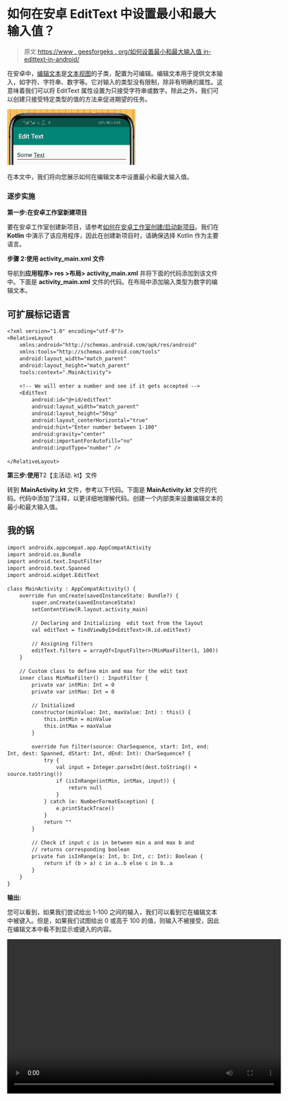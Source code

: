 # 如何在安卓 EditText 中设置最小和最大输入值？

> 原文:[https://www . geesforgeks . org/如何设置最小和最大输入值 in-edittext-in-android/](https://www.geeksforgeeks.org/how-to-set-minimum-and-maximum-input-value-in-edittext-in-android/)

在安卓中，[编辑文本](https://www.geeksforgeeks.org/android-edittext-in-kotlin/)是[文本视图](https://www.geeksforgeeks.org/textview-in-kotlin/)的子类，配置为可编辑。编辑文本用于提供文本输入，如字符、字符串、数字等。它对输入的类型没有限制，除非有明确的属性。这意味着我们可以将 EditText 属性设置为只接受字符串或数字。除此之外，我们可以创建只接受特定类型的值的方法来促进期望的任务。

![](img/fd7ad6340970690c9c7d988da05d8905.png)

在本文中，我们将向您展示如何在编辑文本中设置最小和最大输入值。

### 逐步实施

**第一步:在安卓工作室新建项目**

要在安卓工作室创建新项目，请参考[如何在安卓工作室创建/启动新项目](https://www.geeksforgeeks.org/android-how-to-create-start-a-new-project-in-android-studio/)。我们在 **Kotlin** 中演示了该应用程序，因此在创建新项目时，请确保选择 Kotlin 作为主要语言。

**步骤 2:使用 activity_main.xml 文件**

导航到**应用程序> res >布局> activity_main.xml** 并将下面的代码添加到该文件中。下面是 **activity_main.xml** 文件的代码。在布局中添加输入类型为数字的编辑文本。

## 可扩展标记语言

```
<?xml version="1.0" encoding="utf-8"?>
<RelativeLayout 
    xmlns:android="http://schemas.android.com/apk/res/android"
    xmlns:tools="http://schemas.android.com/tools"
    android:layout_width="match_parent"
    android:layout_height="match_parent"
    tools:context=".MainActivity">

    <!-- We will enter a number and see if it gets accepted -->
    <EditText
        android:id="@+id/editText"
        android:layout_width="match_parent"
        android:layout_height="50sp"
        android:layout_centerHorizontal="true"
        android:hint="Enter number between 1-100"
        android:gravity="center"
        android:importantForAutofill="no"
        android:inputType="number" />

</RelativeLayout>
```

**第三步:使用**T2【主活动. kt】文件

转到 **MainActivity.kt** 文件，参考以下代码。下面是 **MainActivity.kt** 文件的代码。代码中添加了注释，以更详细地理解代码。创建一个内部类来设置编辑文本的最小和最大输入值。

## 我的锅

```
import androidx.appcompat.app.AppCompatActivity
import android.os.Bundle
import android.text.InputFilter
import android.text.Spanned
import android.widget.EditText

class MainActivity : AppCompatActivity() {
    override fun onCreate(savedInstanceState: Bundle?) {
        super.onCreate(savedInstanceState)
        setContentView(R.layout.activity_main)

        // Declaring and Initializing  edit text from the layout
        val editText = findViewById<EditText>(R.id.editText)

        // Assigning filters
        editText.filters = arrayOf<InputFilter>(MinMaxFilter(1, 100))
    }

    // Custom class to define min and max for the edit text
    inner class MinMaxFilter() : InputFilter {
        private var intMin: Int = 0
        private var intMax: Int = 0

        // Initialized
        constructor(minValue: Int, maxValue: Int) : this() {
            this.intMin = minValue
            this.intMax = maxValue
        }

        override fun filter(source: CharSequence, start: Int, end: Int, dest: Spanned, dStart: Int, dEnd: Int): CharSequence? {
            try {
                val input = Integer.parseInt(dest.toString() + source.toString())
                if (isInRange(intMin, intMax, input)) {
                    return null
                }
            } catch (e: NumberFormatException) {
                e.printStackTrace()
            }
            return ""
        }

        // Check if input c is in between min a and max b and
        // returns corresponding boolean
        private fun isInRange(a: Int, b: Int, c: Int): Boolean {
            return if (b > a) c in a..b else c in b..a
        }
    }
}
```

**输出:**

您可以看到，如果我们尝试给出 1-100 之间的输入，我们可以看到它在编辑文本中被键入。但是，如果我们试图给出 0 或高于 100 的值，则输入不被接受，因此在编辑文本中看不到显示或键入的内容。

<video class="wp-video-shortcode" id="video-659815-1" width="640" height="360" preload="metadata" controls=""><source type="video/mp4" src="https://media.geeksforgeeks.org/wp-content/uploads/20210804105109/490.mp4?_=1">[https://media.geeksforgeeks.org/wp-content/uploads/20210804105109/490.mp4](https://media.geeksforgeeks.org/wp-content/uploads/20210804105109/490.mp4)</video>
